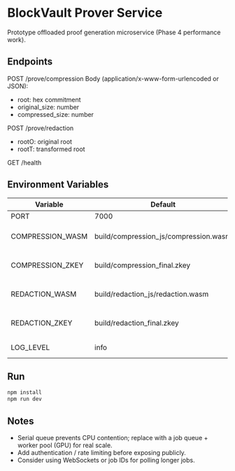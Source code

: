# BlockVault Prover Service

Prototype offloaded proof generation microservice (Phase 4 performance work).

## Endpoints

POST /prove/compression
Body (application/x-www-form-urlencoded or JSON):
- root: hex commitment
- original_size: number
- compressed_size: number

POST /prove/redaction
- rootO: original root
- rootT: transformed root

GET /health

## Environment Variables

| Variable | Default | Purpose |
| -------- | ------- | ------- |
| PORT | 7000 | Listen port |
| COMPRESSION_WASM | build/compression_js/compression.wasm | Path to compression circuit wasm |
| COMPRESSION_ZKEY | build/compression_final.zkey | Path to compression zkey |
| REDACTION_WASM | build/redaction_js/redaction.wasm | Path to redaction circuit wasm |
| REDACTION_ZKEY | build/redaction_final.zkey | Path to redaction zkey |
| LOG_LEVEL | info | pino log level |

## Run

```bash
npm install
npm run dev
```

## Notes
- Serial queue prevents CPU contention; replace with a job queue + worker pool (GPU) for real scale.
- Add authentication / rate limiting before exposing publicly.
- Consider using WebSockets or job IDs for polling longer jobs.
